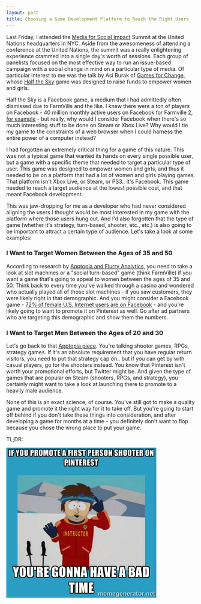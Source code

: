```yaml
---
layout: post
title: Choosing a Game Development Platform to Reach the Right Users
---
```


Last Friday, I attended the [Media for Social Impact](http://www.media4socialimpact.org/) Summit at the United Nations headquarters in NYC. Aside from the awesomeness of attending a conference at the United Nations, the summit was a really enlightening experience crammed into a single day's worth of sessions. Each group of panelists focused on the most effective way to run an issue-based campaign with a social change in mind on a particular type of media. Of particular interest to me was the talk by Asi Burak of [Games for Change](http://www.gamesforchange.org/), whose [Half the Sky](https://www.facebook.com/HalftheGame) game was designed to raise funds to empower women and girls.

Half the Sky is a Facebook game, a medium that I had admittedly often dismissed due to FarmVille and the like. I knew there were a ton of players on Facebook - 40 million monthly active users on Facebook for Farmville 2, [for example](http://www.polygon.com/2013/1/4/3837236/farmville-2-infographic-40-million-monthly-active-users) - but really, why would I consider Facebook when there's so much interesting stuff to be done on Steam or Xbox Live? Why would I tie my game to the constraints of a web browser when I could harness the entire power of a computer instead? 

I had forgotten an extremely critical thing for a game of this nature. This was not a typical game that wanted its hands on every single possible user, but a game with a specific theme that needed to target a particular type of user. This game was designed to empower women and girls, and thus it needed to be on a platform that had a lot of women and girls playing games. That platform isn't Xbox Live, or Steam, or PS3.. it's Facebook. This game needed to reach a target audience at the lowest possible cost, and that meant Facebook development.

This was jaw-dropping for me as a developer who had never considered aligning the users I thought would be most interested in my game with the platform where those users hung out. And I'd also forgotten that the type of game (whether it's strategy, turn-based, shooter, etc., etc.) is also going to be important to attract a certain type of audience. Let's take a look at some examples:

### I Want to Target Women Between the Ages of 35 and 50

According to research by [Apptopia and Flurry Analytics](http://blog.apptopia.com/game-demographics-that-every-developer-should-know/), you need to take a look at slot machines or a "social turn-based" game (think FarmVille) if you want a game that's going to appeal to women between the ages of 35 and 50. Think back to every time you've walked through a casino and wondered who actually played all of those slot machines - if you saw customers, they were likely right in that demographic. And you might consider a Facebook game - [72% of female U.S. Internet users are on Facebook](https://www.mediabistro.com/alltwitter/social-media-user-demographics_b38095) - and you're likely going to want to promote it on Pinterest as well. Go after ad partners who are targeting this demographic and show them the numbers.

### I Want to Target Men Between the Ages of 20 and 30

Let's go back to that [Apptopia piece](http://blog.apptopia.com/game-demographics-that-every-developer-should-know/). You're talking shooter games, RPGs, strategy games. If it's an absolute requirement that you have regular return visitors, you need to put that strategy cap on.. but if you can get by with casual players, go for the shooters instead. You know that Pinterest isn't worth your promotional efforts, but Twitter might be. And given the type of games that are popular on Steam (shooters, RPGs, and strategy), you certainly might want to take a look at launching there to promote to a heavily male audience. 

None of this is an exact science, of course. You've still got to make a quality game and promote it the right way for it to take off. But you're going to start off behind if you don't take these things into consideration, and after developing a game for months at a time - you definitely don't want to flop because you chose the wrong place to put your game.

TL;DR:

![If you promote a first person shooter on Pinterest, you're gonna have a bad time](/images/badtime.jpg)